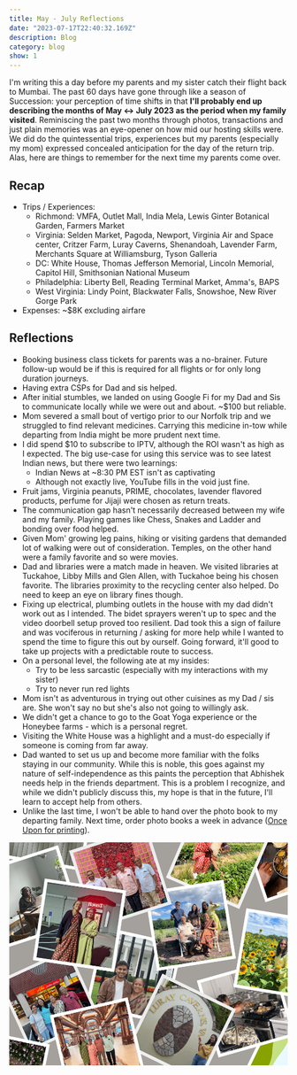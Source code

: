 ```yaml
---
title: May - July Reflections
date: "2023-07-17T22:40:32.169Z"
description: Blog
category: blog
show: 1
---
```


I'm writing this a day before my parents and my sister catch their flight back to Mumbai. The past 60 days have gone through like a season of Succession: your perception of time shifts in that **I'll probably end up describing the months of May <-> July 2023 as the period when my family visited**. Reminiscing the past two months through photos, transactions and just plain memories was an eye-opener on how mid our hosting skills were. We did do the quintessential trips, experiences but my parents (especially my mom) expressed concealed anticipation for the day of the return trip. Alas, here are things to remember for the next time my parents come over.

## Recap

- Trips / Experiences:
	- Richmond: VMFA, Outlet Mall, India Mela, Lewis Ginter Botanical Garden, Farmers Market
	- Virginia: Selden Market, Pagoda, Newport, Virginia Air and Space center, Critzer Farm, Luray Caverns, Shenandoah, Lavender Farm, Merchants Square at Williamsburg, Tyson Galleria
	- DC: White House, Thomas Jefferson Memorial, Lincoln Memorial, Capitol Hill, Smithsonian National Museum
	- Philadelphia: Liberty Bell, Reading Terminal Market, Amma's,  BAPS
	- West Virginia: Lindy Point, Blackwater Falls, Snowshoe, New River Gorge Park
- Expenses: ~$8K excluding airfare

## Reflections

- Booking business class tickets for parents was a no-brainer. Future follow-up would be if this is required for all flights or for only long duration journeys.
- Having extra CSPs for Dad and sis helped.
- After initial stumbles, we landed on using Google Fi for my Dad and Sis to communicate locally while we were out and about. ~$100 but reliable.
- Mom severed a small bout of vertigo prior to our Norfolk trip and we struggled to find relevant medicines. Carrying this medicine in-tow while departing from India might be more prudent next time.
- I did spend $10 to subscribe to IPTV, although the ROI wasn't as high as I expected. The big use-case for using this service was to see latest Indian news, but there were two learnings:
	- Indian News at ~8:30 PM EST isn't as captivating
	- Although not exactly live, YouTube fills in the void just fine.
- Fruit jams, Virginia peanuts, PRIME, chocolates, lavender flavored products, perfume for Jijaji were chosen as return treats. 
- The communication gap hasn't necessarily decreased between my wife and my family. Playing games like Chess, Snakes and Ladder and bonding over food helped.
- Given Mom' growing leg pains, hiking or visiting gardens that demanded lot of walking were out of consideration. Temples, on the other hand were a family favorite and so were movies.
- Dad and libraries were a match made in heaven. We visited libraries at Tuckahoe, Libby Mills and Glen Allen, with Tuckahoe being his chosen favorite. The libraries proximity to the recycling center also helped. Do need to keep an eye on library fines though.
- Fixing up electrical, plumbing outlets in the house with my dad didn't work out as I intended. The bidet sprayers weren't up to spec and the video doorbell setup proved too resilient. Dad took this a sign of failure and was vociferous in returning / asking for more help while I wanted to spend the time to figure this out by ourself. Going forward, it'll good to take up projects with a predictable route to success.
- On a personal level, the following ate at my insides:
	- Try to be less sarcastic (especially with my interactions with my sister)
	- Try to never run red lights
- Mom isn't as adventurous in trying out other cuisines as my Dad / sis are. She won't say no but she's also not going to willingly ask.
- We didn't get a chance to go to the Goat Yoga experience or the Honeybee farms - which is a personal regret.
- Visiting the White House was a highlight and a must-do especially if someone is coming from far away.
- Dad wanted to set us up and become more familiar with the folks staying in our community. While this is noble, this goes against my nature of self-independence as this paints the perception that Abhishek needs help in the friends department. This is a problem I recognize, and while we didn't publicly discuss this, my hope is that in the future, I'll learn to accept help from others.
- Unlike the last time, I won't be able to hand over the photo book to my departing family. Next time, order photo books a week in advance ([Once Upon for printing](https://app.onceupon.photo/)).

![Relections](./1.png "Collage of photos from my families visit") 